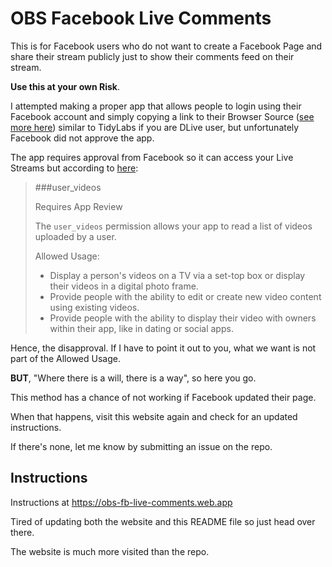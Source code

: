 # OBS Facebook Live Comments

This is for Facebook users who do not want to create a Facebook Page and share their stream publicly just to show their comments feed on their stream.

**Use this at your own Risk**.

I attempted making a proper app that allows people to login using their Facebook account and simply copying a link to their Browser Source ([see more here](https://github.com/xxRockOnxx/obs-fb-live-comments/issues/2)) similar to TidyLabs if you are DLive user, but unfortunately Facebook did not approve the app.

The app requires approval from Facebook so it can access your Live Streams but according to [here](https://developers.facebook.com/docs/facebook-login/permissions/#reference-user_videos):

> ###user_videos
>
> Requires App Review
>
> The `user_videos` permission allows your app to read a list of videos uploaded by a user.
>
>  Allowed Usage:
>  - Display a person's videos on a TV via a set-top box or display their videos in a digital photo frame.
>  - Provide people with the ability to edit or create new video content using existing videos.
>  - Provide people with the ability to display their video with owners within their app, like in dating or social apps.

Hence, the disapproval. If I have to point it out to you, what we want is not part of the Allowed Usage.

**BUT**, "Where there is a will, there is a way", so here you go.

This method has a chance of not working if Facebook updated their page.

When that happens, visit this website again and check for an updated instructions.

If there's none, let me know by submitting an issue on the repo.


## Instructions
Instructions at https://obs-fb-live-comments.web.app

Tired of updating both the website and this README file so just head over there.

The website is much more visited than the repo.
